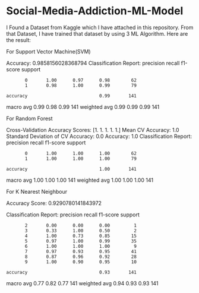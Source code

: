 # Social-Media-Addiction-ML-Model

I Found a Dataset from Kaggle which I have attached in this repository. 
From that Dataset, I have trained that dataset by using 3 ML Algorithm. Here are the result:

For Support Vector Machine(SVM)

Accuracy: 0.9858156028368794
Classification Report:
               precision    recall  f1-score   support

           0       1.00      0.97      0.98        62
           1       0.98      1.00      0.99        79

    accuracy                           0.99       141
   macro avg       0.99      0.98      0.99       141
weighted avg       0.99      0.99      0.99       141

For Random Forest

Cross-Validation Accuracy Scores: [1. 1. 1. 1. 1.]
Mean CV Accuracy: 1.0
Standard Deviation of CV Accuracy: 0.0
Accuracy: 1.0
Classification Report:
               precision    recall  f1-score   support

           0       1.00      1.00      1.00        62
           1       1.00      1.00      1.00        79

    accuracy                           1.00       141
   macro avg       1.00      1.00      1.00       141
weighted avg       1.00      1.00      1.00       141


For K Nearest Neighbour

Accuracy Score: 0.9290780141843972

Classification Report:
              precision    recall  f1-score   support

           2       0.00      0.00      0.00         1
           3       0.33      1.00      0.50         2
           4       1.00      0.73      0.85        15
           5       0.97      1.00      0.99        35
           6       1.00      1.00      1.00         9
           7       0.97      0.93      0.95        41
           8       0.87      0.96      0.92        28
           9       1.00      0.90      0.95        10

    accuracy                           0.93       141
   macro avg       0.77      0.82      0.77       141
weighted avg       0.94      0.93      0.93       141

